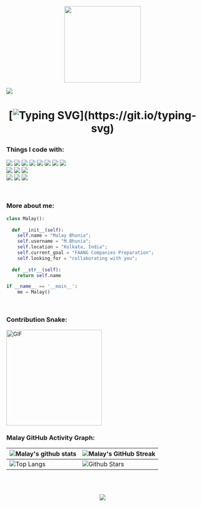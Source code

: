 
<p align="center">
  <img src="https://github.com/thompsonemerson/thompsonemerson/raw/master/cover-thompson.png" height="200"/>
</p>
<a href="#"><img src="https://user-images.githubusercontent.com/73097560/115834477-dbab4500-a447-11eb-908a-139a6edaec5c.gif"></a>
<p>
<!--   <h1 align="center"><b>Hello World, I'm Malay 👋</b></h1> -->
   
  <h1 align="center">
    
[![Typing SVG](https://readme-typing-svg.herokuapp.com?font=Press+Start+2P&pause=1000&color=ff0000&size=15&center=true&lines=Hello+Friends,+I'm+Malay.;Welcome+to+my+Github+Page!)](https://git.io/typing-svg)


   
### Things I code with: 
                         
 <p>
<img src="https://img.shields.io/badge/c-%2300599C.svg?style=for-the-badge&logo=c&logoColor=white"/>
<img src="https://img.shields.io/badge/C%2B%2B-00599C?style=for-the-badge&logo=c%2B%2B&logoColor=white" />
<img src="https://img.shields.io/badge/Python-FFD43B?style=for-the-badge&logo=python&logoColor=blue" />
<img src="https://img.shields.io/badge/css3-%231572B6.svg?style=for-the-badge&logo=css3&logoColor=white"/>
<img src="https://img.shields.io/badge/html5-%23E34F26.svg?style=for-the-badge&logo=html5&logoColor=white">
<img src="https://img.shields.io/badge/MongoDB-%234ea94b.svg?style=for-the-badge&logo=mongodb&logoColor=white"/>
<img src="https://img.shields.io/badge/MySQL-005C84?style=for-the-badge&logo=mysql&logoColor=white" />
<img src="https://img.shields.io/badge/sqlite-%2307405e.svg?style=for-the-badge&logo=sqlite&logoColor=white"/><br>
<img src="https://img.shields.io/badge/Django-092E20?style=for-the-badge&logo=django&logoColor=green" />
<img src="https://img.shields.io/badge/Numpy-777BB4?style=for-the-badge&logo=numpy&logoColor=white" />
<img src="https://img.shields.io/badge/Matplotlib-%23ffffff.svg?style=for-the-badge&logo=Matplotlib&logoColor=black"/><br>
<img src="https://img.shields.io/badge/git-%23F05033.svg?style=for-the-badge&logo=git&logoColor=white"/>
<img src="https://img.shields.io/badge/github-%23121011.svg?style=for-the-badge&logo=github&logoColor=white"/>
<img src="https://img.shields.io/badge/VSCode-0078D4?style=for-the-badge&logo=visual%20studio%20code&logoColor=white" />
   </p>
 
<br>

### More about me:
```python
class Malay():
    
  def __init__(self):
    self.name = "Malay Bhunia";
    self.username = "M.Bhunia";
    self.location = "Kolkata, India";
    self.current_goal = "FAANG Companies Preparation";
    self.looking_for = "collaborating with you";
  
  def __str__(self):
    return self.name

if __name__ == '__main__':
    me = Malay()
```

   
</p>

<br>

### Contribution Snake:
<!-- ![snake gif](https://github.com/null3000/null3000/blob/output/github-contribution-grid-snake.svg) -->
<img align="centre" style="height:250px" alt="GIF" src="https://github.com/null3000/null3000/blob/output/github-contribution-grid-snake.svg" />
 
 

<!-- <img align="right" height="270px" alt="GIF" src="https://raw.githubusercontent.com/jagwithyou/jagwithyou/main/code.gif" /> -->


<br>




### Malay GitHub Activity Graph:

| ![Malay's github stats](https://github-readme-stats.vercel.app/api?username=malaybhunia&show_icons=true&theme=tokyonight) | ![Malay's GitHub Streak](https://github-readme-streak-stats.herokuapp.com/?user=malaybhunia&theme=tokyonight) |
| --- | --- |
| ![Top Langs](https://github-readme-stats.vercel.app/api/top-langs/?username=malaybhunia&theme=tokyonight) | ![Github Stars](https://github-readme-stats.vercel.app/api?username=malaybhunia&show_icons=true&locale=en&count_private=true&hide_rank=true&custom_title=My%20GitHub%20Stats&disable_animations=true&theme=tokyonight) |
<br>
<br>
<p align="center"><img src="https://github.com/thmsgbrt/thmsgbrt/workflows/README%20build/badge.svg" /> </p>
<br>
<br>
<br>
